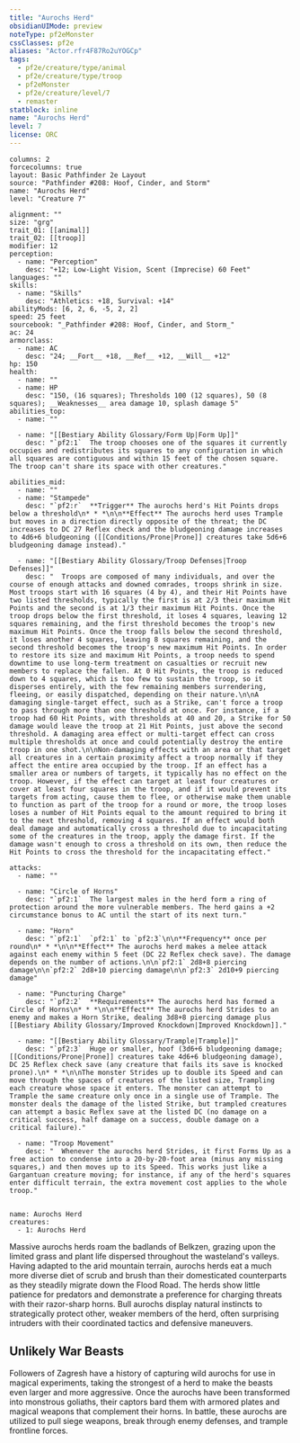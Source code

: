 ```yaml
---
title: "Aurochs Herd"
obsidianUIMode: preview
noteType: pf2eMonster
cssClasses: pf2e
aliases: "Actor.rfr4F87Ro2uYOGCp" 
tags:
  - pf2e/creature/type/animal
  - pf2e/creature/type/troop
  - pf2eMonster
  - pf2e/creature/level/7
  - remaster
statblock: inline
name: "Aurochs Herd"
level: 7
license: ORC
---
```


```statblock
columns: 2
forcecolumns: true
layout: Basic Pathfinder 2e Layout
source: "Pathfinder #208: Hoof, Cinder, and Storm"
name: "Aurochs Herd"
level: "Creature 7"

alignment: ""
size: "grg"
trait_01: [[animal]]
trait_02: [[troop]]
modifier: 12
perception:
  - name: "Perception"
    desc: "+12; Low-Light Vision, Scent (Imprecise) 60 Feet"
languages: ""
skills:
  - name: "Skills"
    desc: "Athletics: +18, Survival: +14"
abilityMods: [6, 2, 6, -5, 2, 2]
speed: 25 feet
sourcebook: "_Pathfinder #208: Hoof, Cinder, and Storm_"
ac: 24
armorclass:
  - name: AC
    desc: "24; __Fort__ +18, __Ref__ +12, __Will__ +12"
hp: 150
health:
  - name: ""
  - name: HP
    desc: "150, (16 squares); Thresholds 100 (12 squares), 50 (8 squares); __Weaknesses__ area damage 10, splash damage 5"
abilities_top:
  - name: ""

  - name: "[[Bestiary Ability Glossary/Form Up|Form Up]]"
    desc: "`pf2:1`  The troop chooses one of the squares it currently occupies and redistributes its squares to any configuration in which all squares are contiguous and within 15 feet of the chosen square. The troop can't share its space with other creatures."

abilities_mid:
  - name: ""
  - name: "Stampede"
    desc: "`pf2:r`  **Trigger** The aurochs herd's Hit Points drops below a threshold\n* * *\n\n**Effect** The aurochs herd uses Trample but moves in a direction directly opposite of the threat; the DC increases to DC 27 Reflex check and the bludgeoning damage increases to 4d6+6 bludgeoning ([[Conditions/Prone|Prone]] creatures take 5d6+6 bludgeoning damage instead)."

  - name: "[[Bestiary Ability Glossary/Troop Defenses|Troop Defenses]]"
    desc: "  Troops are composed of many individuals, and over the course of enough attacks and downed comrades, troops shrink in size. Most troops start with 16 squares (4 by 4), and their Hit Points have two listed thresholds, typically the first is at 2/3 their maximum Hit Points and the second is at 1/3 their maximum Hit Points. Once the troop drops below the first threshold, it loses 4 squares, leaving 12 squares remaining, and the first threshold becomes the troop's new maximum Hit Points. Once the troop falls below the second threshold, it loses another 4 squares, leaving 8 squares remaining, and the second threshold becomes the troop's new maximum Hit Points. In order to restore its size and maximum Hit Points, a troop needs to spend downtime to use long-term treatment on casualties or recruit new members to replace the fallen. At 0 Hit Points, the troop is reduced down to 4 squares, which is too few to sustain the troop, so it disperses entirely, with the few remaining members surrendering, fleeing, or easily dispatched, depending on their nature.\n\nA damaging single-target effect, such as a Strike, can't force a troop to pass through more than one threshold at once. For instance, if a troop had 60 Hit Points, with thresholds at 40 and 20, a Strike for 50 damage would leave the troop at 21 Hit Points, just above the second threshold. A damaging area effect or multi-target effect can cross multiple thresholds at once and could potentially destroy the entire troop in one shot.\n\nNon-damaging effects with an area or that target all creatures in a certain proximity affect a troop normally if they affect the entire area occupied by the troop. If an effect has a smaller area or numbers of targets, it typically has no effect on the troop. However, if the effect can target at least four creatures or cover at least four squares in the troop, and if it would prevent its targets from acting, cause them to flee, or otherwise make them unable to function as part of the troop for a round or more, the troop loses loses a number of Hit Points equal to the amount required to bring it to the next threshold, removing 4 squares. If an effect would both deal damage and automatically cross a threshold due to incapacitating some of the creatures in the troop, apply the damage first. If the damage wasn't enough to cross a threshold on its own, then reduce the Hit Points to cross the threshold for the incapacitating effect."

attacks:
  - name: ""

  - name: "Circle of Horns"
    desc: "`pf2:1`  The largest males in the herd form a ring of protection around the more vulnerable members. The herd gains a +2 circumstance bonus to AC until the start of its next turn."

  - name: "Horn"
    desc: "`pf2:1`  `pf2:1` to `pf2:3`\n\n**Frequency** once per round\n* * *\n\n**Effect** The aurochs herd makes a melee attack against each enemy within 5 feet (DC 22 Reflex check save). The damage depends on the number of actions.\n\n`pf2:1` 2d8+8 piercing damage\n\n`pf2:2` 2d8+10 piercing damage\n\n`pf2:3` 2d10+9 piercing damage"

  - name: "Puncturing Charge"
    desc: "`pf2:2`  **Requirements** The aurochs herd has formed a Circle of Horns\n* * *\n\n**Effect** The aurochs herd Strides to an enemy and makes a Horn Strike, dealing 3d8+8 piercing damage plus [[Bestiary Ability Glossary/Improved Knockdown|Improved Knockdown]]."

  - name: "[[Bestiary Ability Glossary/Trample|Trample]]"
    desc: "`pf2:3`  Huge or smaller, hoof (3d6+6 bludgeoning damage; [[Conditions/Prone|Prone]] creatures take 4d6+6 bludgeoning damage), DC 25 Reflex check save (any creature that fails its save is knocked prone).\n* * *\n\nThe monster Strides up to double its Speed and can move through the spaces of creatures of the listed size, Trampling each creature whose space it enters. The monster can attempt to Trample the same creature only once in a single use of Trample. The monster deals the damage of the listed Strike, but trampled creatures can attempt a basic Reflex save at the listed DC (no damage on a critical success, half damage on a success, double damage on a critical failure)."

  - name: "Troop Movement"
    desc: "  Whenever the aurochs herd Strides, it first Forms Up as a free action to condense into a 20-by-20-foot area (minus any missing squares,) and then moves up to its Speed. This works just like a Gargantuan creature moving; for instance, if any of the herd's squares enter difficult terrain, the extra movement cost applies to the whole troop."
 
```

```encounter-table
name: Aurochs Herd
creatures:
  - 1: Aurochs Herd
```



Massive aurochs herds roam the badlands of Belkzen, grazing upon the limited grass and plant life dispersed throughout the wasteland's valleys. Having adapted to the arid mountain terrain, aurochs herds eat a much more diverse diet of scrub and brush than their domesticated counterparts as they steadily migrate down the Flood Road. The herds show little patience for predators and demonstrate a preference for charging threats with their razor-sharp horns. Bull aurochs display natural instincts to strategically protect other, weaker members of the herd, often surprising intruders with their coordinated tactics and defensive maneuvers.

## Unlikely War Beasts

Followers of Zagresh have a history of capturing wild aurochs for use in magical experiments, taking the strongest of a herd to make the beasts even larger and more aggressive. Once the aurochs have been transformed into monstrous goliaths, their captors bard them with armored plates and magical weapons that complement their horns. In battle, these aurochs are utilized to pull siege weapons, break through enemy defenses, and trample frontline forces.
